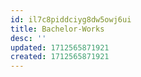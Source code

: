 ```yaml
---
id: il7c8piddciyg8dw5owj6ui
title: Bachelor-Works
desc: ''
updated: 1712565871921
created: 1712565871921
---
```

